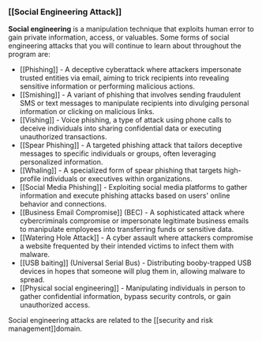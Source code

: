 ### **[[Social Engineering Attack]]**

**Social engineering** is a manipulation technique that exploits human error to gain private information, access, or valuables. Some forms of social engineering attacks that you will continue to learn about throughout the program are:

- [[Phishing]] - A deceptive cyberattack where attackers impersonate trusted entities via email, aiming to trick recipients into revealing sensitive information or performing malicious actions.
- [[Smishing]] - A variant of phishing that involves sending fraudulent SMS or text messages to manipulate recipients into divulging personal information or clicking on malicious links.
- [[Vishing]] - Voice phishing, a type of attack using phone calls to deceive individuals into sharing confidential data or executing unauthorized transactions.
- [[Spear Phishing]] - A targeted phishing attack that tailors deceptive messages to specific individuals or groups, often leveraging personalized information.
- [[Whaling]] - A specialized form of spear phishing that targets high-profile individuals or executives within organizations.
- [[Social Media Phishing]] - Exploiting social media platforms to gather information and execute phishing attacks based on users' online behavior and connections.
- [[Business Email Compromise]] (BEC) - A sophisticated attack where cybercriminals compromise or impersonate legitimate business emails to manipulate employees into transferring funds or sensitive data.
- [[Watering Hole Attack]] - A cyber assault where attackers compromise a website frequented by their intended victims to infect them with malware.
- [[USB baiting]] (Universal Serial Bus) - Distributing booby-trapped USB devices in hopes that someone will plug them in, allowing malware to spread.
- [[Physical social engineering]] - Manipulating individuals in person to gather confidential information, bypass security controls, or gain unauthorized access.

Social engineering attacks are related to the [[security and risk management]]domain.